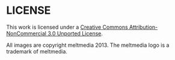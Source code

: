 # LICENSE

This work is licensed under a [Creative Commons Attribution-NonCommercial 3.0 Unported License](http://creativecommons.org/licenses/by-nc/3.0/deed.en_US).

All images are copyright meltmedia 2013.
The meltmedia logo is a trademark of meltmedia.
